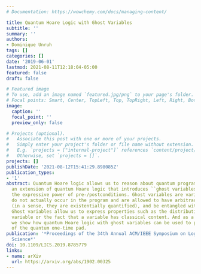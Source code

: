 ```yaml
---
# Documentation: https://wowchemy.com/docs/managing-content/

title: Quantum Hoare Logic with Ghost Variables
subtitle: ''
summary: ''
authors:
- Dominique Unruh
tags: []
categories: []
date: '2019-06-01'
lastmod: 2021-08-11T12:18:04-05:00
featured: false
draft: false

# Featured image
# To use, add an image named `featured.jpg/png` to your page's folder.
# Focal points: Smart, Center, TopLeft, Top, TopRight, Left, Right, BottomLeft, Bottom, BottomRight.
image:
  caption: ''
  focal_point: ''
  preview_only: false

# Projects (optional).
#   Associate this post with one or more of your projects.
#   Simply enter your project's folder or file name without extension.
#   E.g. `projects = ["internal-project"]` references `content/project/deep-learning/index.md`.
#   Otherwise, set `projects = []`.
projects: []
publishDate: '2021-08-12T15:41:29.898085Z'
publication_types:
- '1'
abstract: Quantum Hoare logic allows us to reason about quantum programs. We present
  an extension of quantum Hoare logic that introduces ``ghost variables'' to extend
  the expressive power of pre-/postconditions. Ghost variables are variables that
  do not actually occur in the program and are allowed to have arbitrary quantum states
  (in a sense, they are existentially quantified), and be entangled with program variables.
  Ghost variables allow us to express properties such as the distribution of a program
  variable or the fact that a variable has classical content. And as a case study,
  we show how quantum Hoare logic with ghost variables can be used to prove the security
  of the quantum one-time pad.
publication: '*Proceedings of the 34th Annual ACM/IEEE Symposium on Logic in Computer
  Science*'
doi: 10.1109/LICS.2019.8785779
links:
- name: arXiv
  url: https://arxiv.org/abs/1902.00325
---
```

